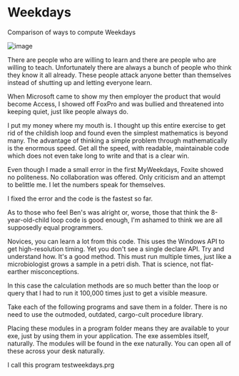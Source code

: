 # Weekdays
Comparison of ways to compute Weekdays

![image](https://github.com/myearwood1/Weekdays/assets/5750619/0705f0e5-bf54-4302-9e80-4716315b8ab6)

There are people who are willing to learn and there are people who are willing to teach. 
Unfortunately there are always a bunch of people who think they know it all already. 
These people attack anyone better than themselves instead of shutting up and letting
everyone learn. 

When Microsoft came to show my then employer the product that would become Access, I showed off FoxPro and was bullied and threatened
into keeping quiet, just like people always do.

I put my money where my mouth is. I thought up this entire exercise to get rid of the childish loop and found even the simplest 
mathematics is beyond many. The advantage of thinking a simple problem through mathematically is the enormous speed. 
Get all the speed, with readable, maintainable code which does not even take long to write and that is a clear win.

Even though I made a small error in the first MyWeekdays, Foxite showed no politeness. No collaboration was offered. 
Only criticism and an attempt to belittle me. I let the numbers speak for themselves.

I fixed the error and the code is the fastest so far.

As to those who feel Ben's was alright or, worse, those that think the 8-year-old-child loop code is good enough, 
I'm ashamed to think we are all supposedly equal programmers.

Novices, you can learn a lot from this code. This uses the Windows API to get high-resolution timing. 
Yet you don't see a single declare API. Try and understand how. It's a good method. This must run multiple times, 
just like a microbiologist grows a sample in a petri dish. That is science, not flat-earther misconceptions.

In this case the calculation methods are so much better than the loop or query that I had to run it 100,000 times just to get a visible measure.

Take each of the following programs and save them in a folder. There is no need to use the outmoded, outdated, cargo-cult procedure library. 

Placing these modules in a program folder means they are available to your exe, just by using them in your application. 
The exe assembles itself, naturally. The modules will be found in the exe naturally. You can open all of these across your desk naturally.

I call this program testweekdays.prg
